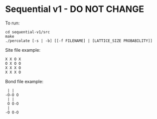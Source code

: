 # Sequential v1 - DO NOT CHANGE

To run:

```console
cd sequential-v1/src
make
./percolate [-s | -b] [[-f FILENAME] | [LATTICE_SIZE PROBABILITY]]
```

Site file example:

```
X X O X
O X O O
X X X O
X X X O
```

Bond file example:

```
 | |
-O-O O
 | |
 O O-O
 |
-O O-O
```
